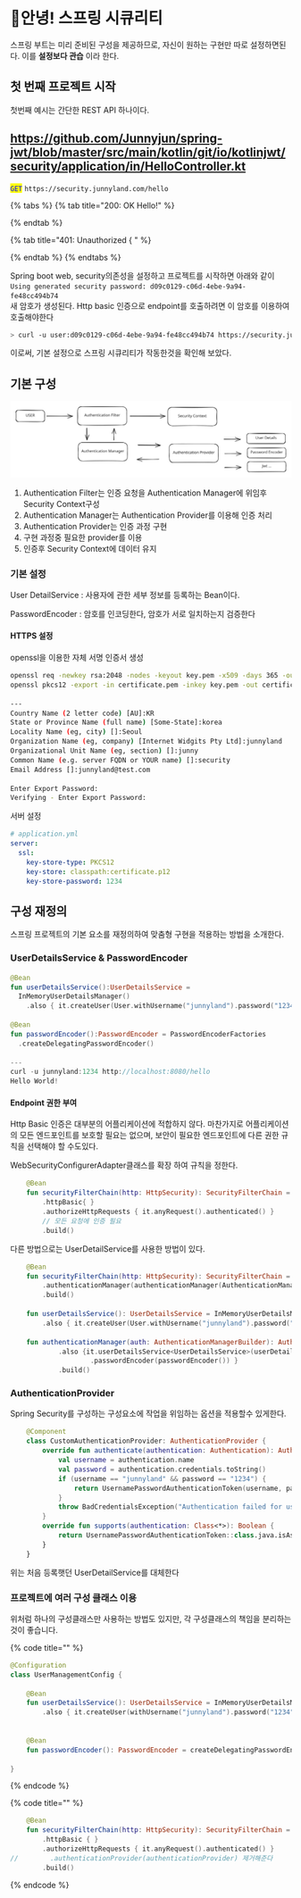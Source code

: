 # 안녕! 스프링 시큐리티

스프링 부트는 미리 준비된 구성을 제공하므로, 자신이 원하는 구현만 따로 설정하면된다. 이를 **설정보다 관습** 이라 한다.

## 첫 번째 프로젝트 시작

첫번째 예시는 간단한 REST API 하나이다.

## https://github.com/Junnyjun/spring-jwt/blob/master/src/main/kotlin/git/io/kotlinjwt/security/application/in/HelloController.kt

<mark style="color:blue;">`GET`</mark> `https://security.junnyland.com/hello`

{% tabs %}
{% tab title="200: OK Hello!" %}

{% endtab %}

{% tab title="401: Unauthorized { " %}

{% endtab %}
{% endtabs %}

Spring boot web, security의존성을 설정하고 프로젝트를 시작하면 아래와 같이\
`Using generated security password: d09c0129-c06d-4ebe-9a94-fe48cc494b74`\
새 암호가 생성된다. Http basic 인증으로 endpoint를 호출하려면 이 암호를 이용하여 호출해야한다

```bash
> curl -u user:d09c0129-c06d-4ebe-9a94-fe48cc494b74 https://security.junnyland.com/hello
```

이로써, 기본 설정으로 스프링 시큐리티가 작동한것을 확인해 보았다.

## 기본 구성

<img src="../../../.gitbook/assets/file.excalidraw (1) (1) (1) (1) (1) (1).svg" alt="" class="gitbook-drawing">

1. Authentication Filter는 인증 요청을 Authentication Manager에 위임후 Security Context구성
2. Authentication Manager는 Authentication Provider를 이용해 인증 처리
3. Authentication Provider는 인증 과정 구현
4. 구현 과정중 필요한 provider를 이용
5. 인증후 Security Context에 데이터 유지

### 기본 설정

User DetailService : 사용자에 관한 세부 정보를 등록하는 Bean이다.

PasswordEncoder : 암호를 인코딩한다, 암호가 서로 일치하는지 검증한다

#### HTTPS 설정

openssl을 이용한 자체 서명 인증서 생성

```bash
openssl req -newkey rsa:2048 -nodes -keyout key.pem -x509 -days 365 -out certificate.pem
openssl pkcs12 -export -in certificate.pem -inkey key.pem -out certificate.p12

---
Country Name (2 letter code) [AU]:KR
State or Province Name (full name) [Some-State]:korea
Locality Name (eg, city) []:Seoul
Organization Name (eg, company) [Internet Widgits Pty Ltd]:junnyland
Organizational Unit Name (eg, section) []:junny
Common Name (e.g. server FQDN or YOUR name) []:security
Email Address []:junnyland@test.com

Enter Export Password:
Verifying - Enter Export Password:
```

서버 설정

```yaml
# application.yml
server:
  ssl:
    key-store-type: PKCS12
    key-store: classpath:certificate.p12
    key-store-password: 1234
```

## 구성 재정의

스프링 프로젝트의 기본 요소를 재정의하여 맞춤형 구현을 적용하는 방법을 소개한다.

### UserDetailsService & PasswordEncoder

```kotlin
@Bean
fun userDetailsService():UserDetailsService = 
  InMemoryUserDetailsManager()
    .also { it.createUser(User.withUsername("junnyland").password("1234").roles("USER").build()) }

@Bean
fun passwordEncoder():PasswordEncoder = PasswordEncoderFactories
  .createDelegatingPasswordEncoder()

---
curl -u junnyland:1234 http://localhost:8080/hello
Hello World!
```

#### Endpoint 권한 부여

Http Basic 인증은 대부분의 어플리케이션에 적합하지 않다. 마찬가지로 어플리케이션의 모든 엔드포인트를 보호할 필요는 없으며, 보안이 필요한 엔드포인트에 다른 권한 규칙을 선택해야 할 수도있다.

WebSecurityConfigurerAdapter클래스를 확장 하여 규칙을 정한다.

```kotlin
    @Bean
    fun securityFilterChain(http: HttpSecurity): SecurityFilterChain = http
        .httpBasic{ }
        .authorizeHttpRequests { it.anyRequest().authenticated() }
        // 모든 요청에 인증 필요
        .build()
```

다른 방법으로는 UserDetailService를 사용한 방법이 있다.

```kotlin
    @Bean
    fun securityFilterChain(http: HttpSecurity): SecurityFilterChain = http
        .authenticationManager(authenticationManager(AuthenticationManagerBuilder(objectPostProcessor)))
        .build()

    fun userDetailsService(): UserDetailsService = InMemoryUserDetailsManager()
        .also { it.createUser(User.withUsername("junnyland").password("1234").roles("USER").build()) }
        
    fun authenticationManager(auth: AuthenticationManagerBuilder): AuthenticationManager = auth
            .also {it.userDetailsService<UserDetailsService>(userDetailsService())
                    .passwordEncoder(passwordEncoder()) }
            .build()
```

### AuthenticationProvider

Spring Security를 구성하는 구성요소에 작업을 위임하는 옵션을 적용할수 있게한다.

```kotlin
    @Component
    class CustomAuthenticationProvider: AuthenticationProvider {
        override fun authenticate(authentication: Authentication): Authentication {
            val username = authentication.name
            val password = authentication.credentials.toString()
            if (username == "junnyland" && password == "1234") {
                return UsernamePasswordAuthenticationToken(username, password, emptyList())
            }
            throw BadCredentialsException("Authentication failed for user $username")
        }
        override fun supports(authentication: Class<*>): Boolean {
            return UsernamePasswordAuthenticationToken::class.java.isAssignableFrom(authentication)
        }
    }
```

위는 처음 등록햇던 UserDetailService를 대체한다

### 프로젝트에 여러 구성 클래스 이용

위처럼 하나의 구성클래스만 사용하는 방법도 있지만, 각 구성클래스의 책임을 분리하는 것이 좋습니다.

{% code title="" %}
```kotlin
@Configuration
class UserManagementConfig {

    @Bean
    fun userDetailsService(): UserDetailsService = InMemoryUserDetailsManager()
        .also { it.createUser(withUsername("junnyland").password("1234").roles("USER").build()) }
    

    @Bean
    fun passwordEncoder(): PasswordEncoder = createDelegatingPasswordEncoder()

}
```
{% endcode %}

{% code title="" %}
```kotlin
    @Bean
    fun securityFilterChain(http: HttpSecurity): SecurityFilterChain = http
        .httpBasic { }
        .authorizeHttpRequests { it.anyRequest().authenticated() }
//        .authenticationProvider(authenticationProvider) 제거해준다
        .build()
```
{% endcode %}
